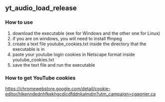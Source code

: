 ## yt_audio_load_release

### How to use
1. download the executable (exe for Windows and the other one for Linux)
2. if you are on windows, you will need to install ffmpeg
3. create a text file youtube_cookies.txt inside the directory that the executable is in
4. paste your youtube login cookies in Netscape format inside youtube_cookies.txt
5. save the text file and run the executable

### How to get YouTube cookies
https://chromewebstore.google.com/detail/cookie-editor/hlkenndednhfkekhgcdicdfddnkalmdm?utm_campaign=cgagnier.ca